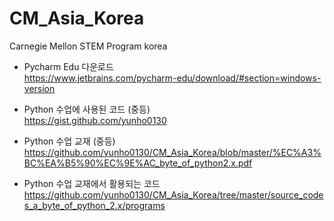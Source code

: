 # CM_Asia_Korea
Carnegie Mellon STEM Program korea

* Pycharm Edu 다운로드  
<https://www.jetbrains.com/pycharm-edu/download/#section=windows-version>

* Python 수업에 사용된 코드 (중등)  
<https://gist.github.com/yunho0130>

* Python 수업 교재 (중등)  
<https://github.com/yunho0130/CM_Asia_Korea/blob/master/%EC%A3%BC%EA%B5%90%EC%9E%AC_byte_of_python2.x.pdf>  

* Python 수업 교재에서 활용되는 코드  
<https://github.com/yunho0130/CM_Asia_Korea/tree/master/source_codes_a_byte_of_python_2.x/programs>  
